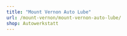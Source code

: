 ```yaml
---
title: "Mount Vernon Auto Lube"
url: /mount-vernon/mount-vernon-auto-lube/
shop: Autowerkstatt
---
```

